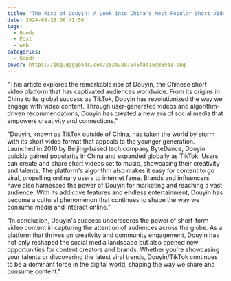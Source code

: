 ```yaml
---
title: "The Rise of Douyin: A Look into China's Most Popular Short Video Platform"
date: 2024-08-28 06:41:56
tags:
  - Goods
  - Post
  - web
categories:
  - Goods
cover: https://img.ggggoods.com/2024/08/645fa415e86943.png
---
```


"This article explores the remarkable rise of Douyin, the Chinese short video platform that has captivated audiences worldwide. From its origins in China to its global success as TikTok, Douyin has revolutionized the way we engage with video content. Through user-generated videos and algorithm-driven recommendations, Douyin has created a new era of social media that empowers creativity and connections."

"Douyin, known as TikTok outside of China, has taken the world by storm with its short video format that appeals to the younger generation. Launched in 2016 by Beijing-based tech company ByteDance, Douyin quickly gained popularity in China and expanded globally as TikTok. Users can create and share short videos set to music, showcasing their creativity and talents. The platform's algorithm also makes it easy for content to go viral, propelling ordinary users to internet fame. Brands and influencers have also harnessed the power of Douyin for marketing and reaching a vast audience. With its addictive features and endless entertainment, Douyin has become a cultural phenomenon that continues to shape the way we consume media and interact online."

"In conclusion, Douyin's success underscores the power of short-form video content in capturing the attention of audiences across the globe. As a platform that thrives on creativity and community engagement, Douyin has not only reshaped the social media landscape but also opened new opportunities for content creators and brands. Whether you're showcasing your talents or discovering the latest viral trends, Douyin/TikTok continues to be a dominant force in the digital world, shaping the way we share and consume content."
